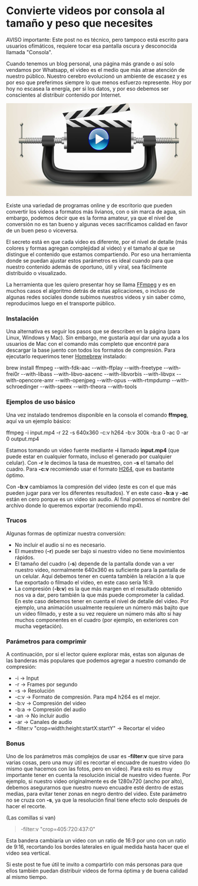 <meta name="date" content="2019-9-12" />
<meta name="image" content="https://github.com/cjortegon/camiloortegon-public/raw/master/seo/ffmpeg.png" />
<meta name="language" content="es" />
<meta name="tags" content="video,ffmpeg" />

# Convierte videos por consola al tamaño y peso que necesites

AVISO importante: Este post no es técnico, pero tampoco está escrito para usuarios ofimáticos, requiere tocar esa pantalla oscura y desconocida llamada "Consola".

Cuando tenemos un blog personal, una página más grande o así solo vendamos por Whatsapp, el video es el medio que más atrae atención de nuestro público. Nuestro cerebro evolucionó un ambiente de escasez y es por eso que preferimos siempre lo que menos esfuerzo represente. Hoy por hoy no escasea la energía, per si los datos, y por eso debemos ser conscientes al distribuir contenido por Internet.

![60;;c](https://raw.githubusercontent.com/cjortegon/camiloortegon-public/master/post/2019/media/video_compression.jpeg)

Existe una variedad de programas online y de escritorio que pueden convertir los videos a formatos más livianos, con o sin marca de agua, sin embargo, podemos decir que es la forma amateur, ya que el nivel de conversión no es tan bueno y algunas veces sacrificamos calidad en favor de un buen peso o viceversa.

El secreto está en que cada video es diferente, por el nivel de detalle (más colores y formas agregan complejidad al video) y el tamaño al que se distingue el contenido que estamos compartiendo. Por eso una herramienta donde se puedan ajustar estos parámetros es ideal cuando para que nuestro contenido además de oportuno, útil y viral, sea fácilmente distribuido o visualizado.

La herramienta que les quiero presentar hoy se llama [FFmpeg](https://ffmpeg.org/download.html) y es en muchos casos el algoritmo detrás de estas aplicaciones, o incluso de algunas redes sociales donde subimos nuestros videos y sin saber cómo, reproducimos luego en el transporte público.

### Instalación

Una alternativa es seguir los pasos que se describen en la página (para Linux, Windows y Mac). Sin embargo, me gustaría aquí dar una ayuda a los usuarios de Mac con el comando más completo que encontré para descargar la base juento con todos los formatos de compresión. Para ejecutarlo requerimos tener [Homebrew](https://brew.sh/) instalado:

>   
brew install ffmpeg --with-fdk-aac --with-ffplay --with-freetype --with-frei0r --with-libass --with-libvo-aacenc --with-libvorbis --with-libvpx --with-opencore-amr --with-openjpeg --with-opus --with-rtmpdump --with-schroedinger --with-speex --with-theora --with-tools

### Ejemplos de uso básico

Una vez instalado tendremos disponible en la consola el comando **ffmpeg**, aquí va un ejemplo básico:

>   
ffmpeg -i input.mp4 -r 22 -s 640x360 -c:v h264 -b:v 300k -b:a 0 -ac 0 -ar 0 output.mp4

Estamos tomando un video fuente mediante **-i** llamado __input.mp4__ (que puede estar en cualquier formato, incluso el generado por cualquier celular). Con **-r** le decimos la tasa de muestreo, con **-s** el tamaño del cuadro. Para **-c:v** recomiendo usar el formato [H264](https://en.wikipedia.org/wiki/Advanced_Video_Coding), que es bastante óptimo.

Con **-b:v** cambiamos la compresión del video (este es con el que más pueden jugar para ver los diferentes resultados). Y en este caso **-b:a** y **-ac** están en cero porque es un video sin audio. Al final ponemos el nombre del archivo donde lo queremos exportar (recomiendo mp4).

### Trucos

Algunas formas de optimizar nuestra conversión:

* No incluir el audio si no es necesario.
* El muestreo (**-r**) puede ser bajo si nuestro video no tiene movimientos rápidos.
* El tamaño del cuadro (**-s**) depende de la pantalla donde van a ver nuestro video, normalmente 640x360 es suficiente para la pantalla de un celular. Aquí debemos tener en cuenta también la relación a la que fue exportado o filmado el video, en este caso sería 16:9.
* La compresión (**-b:v**) es la que más margen en el resultado obtenido nos va a dar, pero también la que más puede comprometer la calidad. En este caso debemos tener en cuenta el nivel de detalle del video. Por ejemplo, una animación usualmente requiere un número más bajito que un video filmado, y este a su vez requiere un número más alto si hay muchos componentes en el cuadro (por ejemplo, en exteriores con mucha vegetación).

### Parámetros para comprimir

A continuación, por si el lector quiere explorar más, estas son algunas de las banderas más populares que podemos agregar a nuestro comando de compresión:

* -i → Input
* -r → Frames por segundo
* -s → Resolución
* -c:v → Formato de compresión. Para mp4 h264 es el mejor.
* -b:v → Compresión del video
* -b:a → Compresión del audio
* -an → No incluir audio
* -ar → Canales de audio
* -filter:v "crop=width:height:startX:startY" → Recortar el video

### Bonus

Uno de los parámetros más complejos de usar es **-filter:v** que sirve para varias cosas, pero una muy útil es recortar el encuadre de nuestro video (lo mismo que hacemos con las fotos, pero en video). Para esto es muy importante tener en cuenta la resolución inicial de nuestro video fuente. Por ejemplo, si nuestro video originalmente es de 1280x720 (ancho por alto), debemos asegurarnos que nuestro nuevo encuadre esté dentro de estas medias, para evitar tener zonas en negro dentro del video. Este parámetro no se cruza con **-s**, ya que la resolución final tiene efecto solo después de hacer el recorte.

(Las comillas si van)
>   -filter:v "crop=405:720:437:0"

Esta bandera cambiaría un video con un ratio de 16:9 por uno con un ratio de 9:16, recortando los bordes laterales en igual medida hasta hacer que el video sea vertical.

Si este post te fue útil te invito a compartirlo con más personas para que ellos también puedan distribuir videos de forma óptima y de buena calidad al mismo tiempo.
